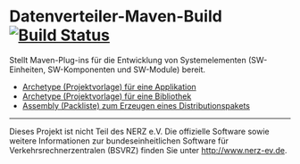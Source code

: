 Datenverteiler-Maven-Build [![Build Status](https://travis-ci.org/datenverteiler/datenverteiler-maven-plugins.svg?branch=develop)](https://travis-ci.org/datenverteiler/datenverteiler-maven-plugins)
==========================

Stellt Maven-Plug-ins für die Entwicklung von Systemelementen (SW-Einheiten,
SW-Komponenten und SW-Module) bereit.

-   [Archetype (Projektvorlage) für eine Applikation](datenverteiler-archetype-applikation/README.md)
-   [Archetype (Projektvorlage) für eine Bibliothek](datenverteiler-archetype-bibliothek/README.md)
-   [Assembly (Packliste) zum Erzeugen eines Distributionspakets](datenverteiler-assembly/README.md)


---

Dieses Projekt ist nicht Teil des NERZ e.V. Die offizielle Software sowie
weitere Informationen zur bundeseinheitlichen Software für
Verkehrsrechnerzentralen (BSVRZ) finden Sie unter http://www.nerz-ev.de.
